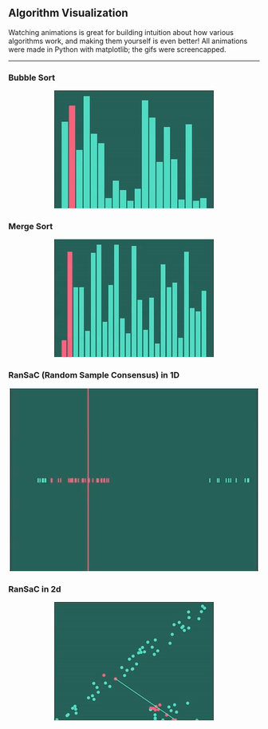 ## Algorithm Visualization

Watching animations is great for building intuition about how various algorithms work, and making them yourself is even better! All animations were made in Python with matplotlib; the gifs were screencapped.

---

### Bubble Sort

<p align="center">
<img src="https://github.com/snorthway/algo-viz/blob/master/gifs/bubble_sort.gif" alt="Animation of the bubble sort algorithm on a bar graph"/>
</p>

### Merge Sort

<p align="center">
<img src="https://github.com/snorthway/algo-viz/blob/master/gifs/merge_sort.gif" alt="Animation of the merge sort algorithm on a bar graph"/>
</p>

### RanSaC (Random Sample Consensus) in 1D

<p align="center">
<img src="https://github.com/snorthway/algo-viz/blob/master/gifs/ransac_1d.gif" alt="Animation of the RanSaC algorithm in one dimension"/>
</p>

### RanSaC in 2d

<p align="center">
<img src="https://github.com/snorthway/algo-viz/blob/master/gifs/ransac_2d.gif" alt="Animation of the RanSaC algorithm in two dimensions"/>
</p>

